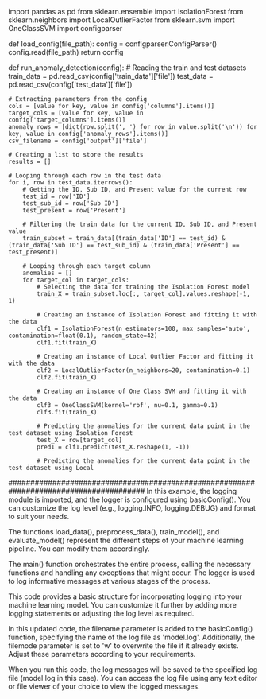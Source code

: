import pandas as pd
from sklearn.ensemble import IsolationForest
from sklearn.neighbors import LocalOutlierFactor
from sklearn.svm import OneClassSVM
import configparser

def load_config(file_path):
    config = configparser.ConfigParser()
    config.read(file_path)
    return config

def run_anomaly_detection(config):
    # Reading the train and test datasets
    train_data = pd.read_csv(config['train_data']['file'])
    test_data = pd.read_csv(config['test_data']['file'])
    
    # Extracting parameters from the config
    cols = [value for key, value in config['columns'].items()]
    target_cols = [value for key, value in config['target_columns'].items()]
    anomaly_rows = [dict(row.split(', ') for row in value.split('\n')) for key, value in config['anomaly_rows'].items()]
    csv_filename = config['output']['file']
    
    # Creating a list to store the results
    results = []
    
    # Looping through each row in the test data
    for i, row in test_data.iterrows():
        # Getting the ID, Sub ID, and Present value for the current row
        test_id = row['ID']
        test_sub_id = row['Sub ID']
        test_present = row['Present']
        
        # Filtering the train data for the current ID, Sub ID, and Present value
        train_subset = train_data[(train_data['ID'] == test_id) & (train_data['Sub ID'] == test_sub_id) & (train_data['Present'] == test_present)]
        
        # Looping through each target column
        anomalies = []
        for target_col in target_cols:
            # Selecting the data for training the Isolation Forest model
            train_X = train_subset.loc[:, target_col].values.reshape(-1, 1)
            
            # Creating an instance of Isolation Forest and fitting it with the data
            clf1 = IsolationForest(n_estimators=100, max_samples='auto', contamination=float(0.1), random_state=42)
            clf1.fit(train_X)
            
            # Creating an instance of Local Outlier Factor and fitting it with the data
            clf2 = LocalOutlierFactor(n_neighbors=20, contamination=0.1)
            clf2.fit(train_X)
            
            # Creating an instance of One Class SVM and fitting it with the data
            clf3 = OneClassSVM(kernel='rbf', nu=0.1, gamma=0.1)
            clf3.fit(train_X)
            
            # Predicting the anomalies for the current data point in the test dataset using Isolation Forest
            test_X = row[target_col]
            pred1 = clf1.predict(test_X.reshape(1, -1))
            
            # Predicting the anomalies for the current data point in the test dataset using Local
            
            
#######################################################################################
In this example, the logging module is imported, and the logger is configured using basicConfig(). You can customize the log level (e.g., logging.INFO, logging.DEBUG) and format to suit your needs.

The functions load_data(), preprocess_data(), train_model(), and evaluate_model() represent the different steps of your machine learning pipeline. You can modify them accordingly.

The main() function orchestrates the entire process, calling the necessary functions and handling any exceptions that might occur. The logger is used to log informative messages at various stages of the process.

This code provides a basic structure for incorporating logging into your machine learning model. You can customize it further by adding more logging statements or adjusting the log level as required.

In this updated code, the filename parameter is added to the basicConfig() function, specifying the name of the log file as 'model.log'. Additionally, the filemode parameter is set to 'w' to overwrite the file if it already exists. Adjust these parameters according to your requirements.

When you run this code, the log messages will be saved to the specified log file (model.log in this case). You can access the log file using any text editor or file viewer of your choice to view the logged messages.
